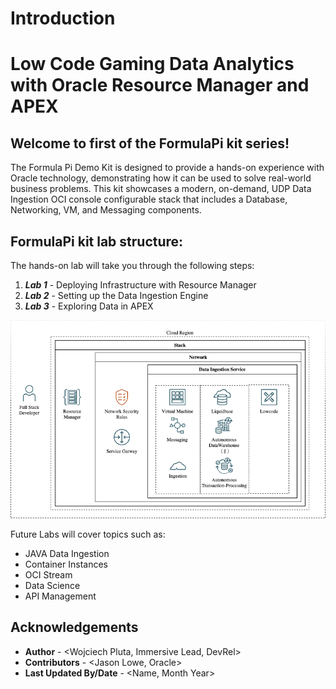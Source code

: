 # Introduction

# Low Code Gaming Data Analytics with Oracle Resource Manager and APEX 

## Welcome to first of the FormulaPi kit series!
The Formula Pi Demo Kit is designed to provide a hands-on experience with Oracle technology, demonstrating how it can be used to solve real-world business problems. This kit showcases a modern, on-demand, UDP Data Ingestion OCI console configurable stack that includes a Database, Networking, VM, and Messaging components.

## FormulaPi kit lab structure:
The hands-on lab will take you through the following steps:
1. ***Lab 1*** - Deploying Infrastructure with Resource Manager
1. ***Lab 2*** - Setting up the Data Ingestion Engine
1. ***Lab 3*** - Exploring Data in APEX

![Architecture](~/../../l1deploy/images/architecture.png)  


Future Labs will cover topics such as:
- JAVA Data Ingestion
- Container Instances
- OCI Stream
- Data Science
- API Management

## Acknowledgements
* **Author** - <Wojciech Pluta, Immersive Lead, DevRel>
* **Contributors** -  <Jason Lowe, Oracle>
* **Last Updated By/Date** - <Name, Month Year>
